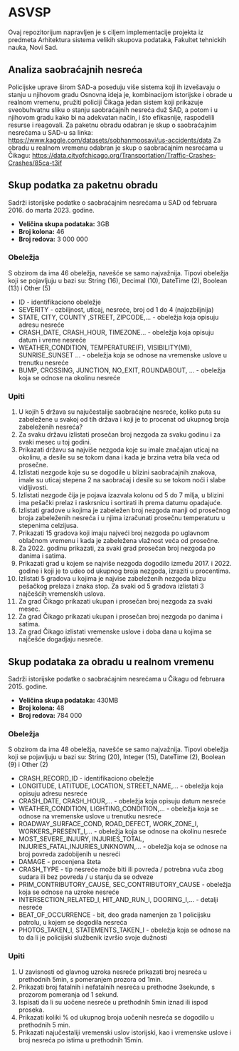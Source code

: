 # ASVSP
Ovaj repozitorijum napravljen je s ciljem implementacije projekta iz predmeta Arhitektura sistema velikih skupova podataka, Fakultet tehnickih nauka, Novi Sad.

## Analiza saobraćajnih nesreća

Policijske uprave širom SAD-a poseduju više sistema koji ih izvešavaju o stanju u njihovom gradu
Osnovna ideja je, kombinacijom istorijske i obrade u realnom vremenu, pružiti policiji Čikaga jedan sistem koji prikazuje sveobuhvatnu sliku o stanju saobraćajnih nesreća duž SAD, a potom i u njihovom gradu kako bi na adekvatan način, i što efikasnije, raspodelili resurse i reagovali.
Za paketnu obradu odabran je skup o saobraćajnim nesrećama u SAD-u sa linka: https://www.kaggle.com/datasets/sobhanmoosavi/us-accidents/data
Za obradu u realnom vremenu odabran je skup o saobraćajnim nesrećama u Čikagu: https://data.cityofchicago.org/Transportation/Traffic-Crashes-Crashes/85ca-t3if

## Skup podatka za paketnu obradu
Sadrži istorijske podatke o saobraćajnim nesrećama u SAD od februara 2016. do marta 2023. godine. 
-   **Veličina skupa podataka:** 3GB
-   **Broj kolona:** 46
-   **Broj redova:** 3 000 000

### Obeležja
S obzirom da ima 46 obeležja, navešće se samo najvažnija.
Tipovi obeležja koji se pojavljuju u bazi su: String (16), Decimal (10),  DateTime (2), Boolean (13) i Other (5) 

- ID - identifikaciono obeležje
- SEVERITY - ozbiljnost, uticaj, nesreće, broj od 1 do 4 (najozbiljnija) 
- STATE, CITY, COUNTY ,STREET, ZIPCODE,... - obeležja koja opisuju adresu nesreće
- CRASH_DATE, CRASH_HOUR, TIMEZONE... - obeležja koja opisuju datum i vreme nesreće
- WEATHER_CONDITION, TEMPERATURE(F), VISIBILITY(MI),  SUNRISE_SUNSET ... - obeležja koja se odnose na vremenske uslove u trenutku nesreće
- BUMP, CROSSING, JUNCTION, NO_EXIT, ROUNDABOUT, ... - obeležja koja se odnose na okolinu nesreće 

### Upiti
1. U kojih 5 država su najučestalije saobraćajne nesreće, koliko puta su zabeležene u svakoj od tih država i koji je to procenat od ukupnog broja zabeleženih nesreća?
2. Za svaku državu izlistati prosečan broj nezgoda za svaku godinu i za svaki mesec u toj godini.
3. Prikazati državu sa najviše nezgoda koje su imale značajan uticaj na okolinu, a desile su se tokom dana i kada je brzina vetra bila veća od prosečne. 
4. Izlistati nezgode koje su se dogodile u blizini saobraćajnih znakova, imale su uticaj stepena 2 na saobraćaj i desile su se tokom noći i slabe vidljivosti.
5. Izlistati nezgode čija je pojava izazvala kolonu od 5 do 7 milja, u blizini ima pešački prelaz i raskrsnicu i sortirati ih prema datumu opadajuće.
6. Izlistati gradove u kojima je zabeležen broj nezgoda manji od prosečnog broja zabeleženih nesreća i u njima izračunati prosečnu temperaturu u stepenima celzijusa. 
7. Prikazati 15 gradova koji imaju najveći broj nezgoda po uglavnom oblačnom vremenu i kada je zabeležena vlažnost veća od prosečne. 
8. Za 2022. godinu prikazati, za svaki grad prosečan broj nezgoda po danima i satima. 
9. Prikazati grad u kojem se najviše nezgoda dogodilo između 2017. i 2022. godine i koji je to udeo od ukupnog broja nezgoda, izraziti u procentima. 
10. Izlistati 5 gradova u kojima je najvise zabeleženih nezgoda blizu pešačkog prelaza i znaka stop. Za svaki od 5 gradova izlistati 3 najčešćih vremenskih uslova.
11. Za grad Čikago prikazati ukupan i prosečan broj nezgoda za svaki mesec.
12. Za grad Čikago prikazati ukupan i prosečan broj nezgoda po danima i satima.
13. Za grad Čikago izlistati vremenske uslove i doba dana u kojima se najčešće dogadjaju nesreće.

## Skup podataka za obradu u realnom vremenu
Sadrži istorijske podatke o saobraćajnim nesrećama u Čikagu od februara 2015. godine. 
-   **Veličina skupa podataka:** 430MB
-   **Broj kolona:** 48
-   **Broj redova:** 784 000

### Obeležja
S obzirom da ima 48 obeležja, navešće se samo najvažnija.
Tipovi obeležja koji se pojavljuju u bazi su: String (20), Integer (15),  DateTime (2), Boolean (9) i Other (2) 
- CRASH_RECORD_ID - identifikaciono obeležje
- LONGITUDE, LATITUDE, LOCATION, STREET_NAME,... - obeležja koja opisuju adresu nesreće
- CRASH_DATE, CRASH_HOUR,... - obeležja koja opisuju datum nesreće
- WEATHER_CONDITION, LIGHTING_CONDITION,... - obeležja koja se odnose na vremenske uslove u trenutku nesreće
- ROADWAY_SURFACE_COND, ROAD_DEFECT, WORK_ZONE_I, WORKERS_PRESENT_I,... - obeležja koja se odnose na okolinu nesreće
- MOST_SEVERE_INJURY, INJURIES_TOTAL, INJURIES_FATAL,INJURIES_UNKNOWN,... - obeležja koja se odnose na broj povreda zadobijenih u nesreći
- DAMAGE - procenjena šteta
- CRASH_TYPE - tip nesreće može biti ili povreda / potrebna vuča zbog sudara ili bez povreda / u stanju da se odveze
- PRIM_CONTRIBUTORY_CAUSE, SEC_CONTRIBUTORY_CAUSE - obeležja koja se odnose na uzroke nesreće
- INTERSECTION_RELATED_I, HIT_AND_RUN_I, DOORING_I,... - detalji nesreće   
- BEAT_OF_OCCURRENCE - bit, deo grada namenjen  za 1 policijsku patrolu, u kojem se dogodila nesreća
- PHOTOS_TAKEN_I, STATEMENTS_TAKEN_I - obeležja koja se odnose na to da li je policijski službenik izvršio svoje dužnosti

### Upiti
1. U zavisnosti od glavnog uzroka nesreće prikazati broj nesreća u prethodnih 5min, s pomeranjem prozora od 1min.
2. Prikazati broj fatalnih i nefatalnih nesreća u prethodne 3sekunde, s prozorom pomeranja od 1 sekund.
3. Ispisati da li su uočene nesreće u prethodnih 5min iznad ili ispod proseka. 
4. Prikazati koliki % od ukupnog broja uočenih nesreća se dogodilo u prethodnih 5 min.
5. Prikazati najučestaliji vremenski uslov istorijski, kao i vremenske uslove i broj nesreća po istima u prethodnih 15min.




